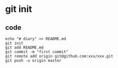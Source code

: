 # git init 

## code
```
echo "# diary" >> README.md
git init
git add README.md
git commit -m "first commit"
git remote add origin git@github.com:xxx/xxx.git
git push -u origin master
```
